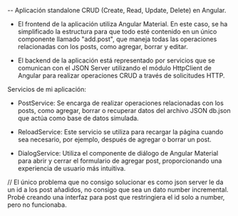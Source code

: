 
-- Aplicación standalone CRUD (Create, Read, Update, Delete) en Angular.

- El frontend de la aplicación utiliza Angular Material. En este caso, se ha simplificado la estructura para que todo esté contenido en un único componente llamado "add.post", que maneja todas las operaciones relacionadas con los posts, como agregar, borrar y editar.

- El backend de la aplicación está representado por servicios que se comunican con el JSON Server utilizando el módulo HttpClient de Angular para realizar operaciones CRUD a través de solicitudes HTTP.


Servicios de mi aplicación: 

- PostService: Se encarga de realizar operaciones relacionadas con los posts, como agregar, borrar o recuperar datos del archivo JSON db.json que actúa como base de datos simulada.

- ReloadService: Este servicio se utiliza para recargar la página cuando sea necesario, por ejemplo, después de agregar o borrar un post.

- DialogService: Utiliza el componente de diálogo de Angular Material para abrir y cerrar el formulario de agregar post, proporcionando una experiencia de usuario más intuitiva.

// El único problema que no consigo solucionar es como json server le da un id
a los post añadidos, no consigo que sea un dato number incremental.
Probé creando una interfaz para post que restringiera el id solo a number,
pero no funcionaba.




